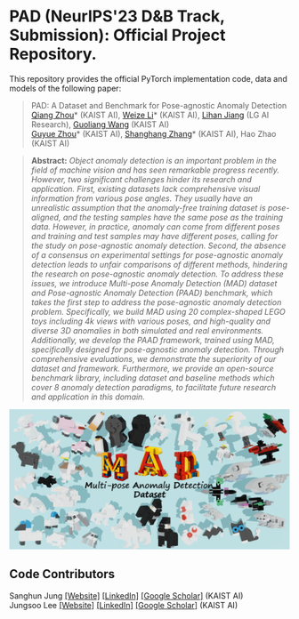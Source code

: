 # PAD (NeurlPS'23 D&B Track, Submission): Official Project Repository.   
This repository provides the official PyTorch implementation code, data and models of the following paper:
> PAD: A Dataset and Benchmark for Pose-agnostic Anomaly Detection   
> [Qiang Zhou](https://shjung13.github.io/)* (KAIST AI), [Weize Li](https://leebebeto.github.io/)* (KAIST AI), [Lihan Jiang](https://www.linkedin.com/in/sungha-choi-1130185a/) (LG AI Research), [Guoliang Wang](https://sites.google.com/site/jaegulchoo/) (KAIST AI)   
> [Guyue Zhou](https://shjung13.github.io/)* (KAIST AI), [Shanghang Zhang](https://leebebeto.github.io/)* (KAIST AI), Hao Zhao (KAIST AI) <br>

> **Abstract:** 
*Object anomaly detection is an important problem in the field of machine vision and has seen remarkable progress recently. However, two significant challenges hinder its research and application. First, existing datasets lack comprehensive visual information from various pose angles. They usually have an unrealistic assumption that the anomaly-free training dataset is pose-aligned, and the testing samples have the same pose as the training data. However, in practice, anomaly can come from different poses and training and test samples may have different poses, calling for the study on pose-agnostic anomaly detection. Second, the absence of a consensus on experimental settings for pose-agnostic anomaly detection leads to unfair comparisons of different methods, hindering the research on pose-agnostic anomaly detection. To address these issues, we introduce Multi-pose Anomaly Detection (MAD) dataset and Pose-agnostic Anomaly Detection (PAAD) benchmark, which takes the first step to address the pose-agnostic anomaly detection problem. Specifically, we build MAD using 20 complex-shaped LEGO toys including 4k views with various poses, and high-quality and diverse 3D anomalies in both simulated and real environments. Additionally, we develop the PAAD framework, trained using MAD, specifically designed for pose-agnostic anomaly detection. Through comprehensive evaluations, we demonstrate the superiority of our dataset and framework. Furthermore, we provide an open-source benchmark library, including dataset and baseline methods which cover 8 anomaly detection paradigms, to facilitate future research and application in this domain.*<br>

<p align="center">
  <img src="assets/teaser(a).png" />
</p>

## Code Contributors
Sanghun Jung [[Website]](https://shjung13.github.io/) [[LinkedIn]](https://www.linkedin.com/in/sanghun-jung-b17a4b1b8/) [[Google Scholar]](https://scholar.google.com/citations?user=e7X7O8gAAAAJ&hl=en) (KAIST AI) <br>
Jungsoo Lee [[Website]](https://leebebeto.github.io/) [[LinkedIn]](https://www.linkedin.com/in/jungsoo-lee-52103a17a/) [[Google Scholar]](https://scholar.google.com/citations?user=qSGLUDQAAAAJ&hl=ko) (KAIST AI)


